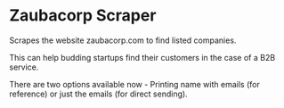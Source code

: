 # Zaubacorp Scraper
Scrapes the website zaubacorp.com to find listed companies.

This can help budding startups find their customers in the case of a B2B service.

There are two options available now - Printing name with emails (for reference) or just the emails (for direct sending).
